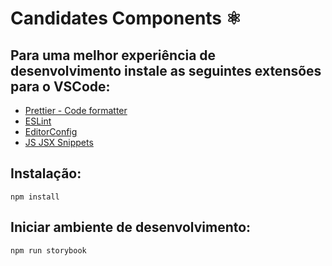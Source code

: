 # Candidates Components ⚛️

## Para uma melhor experiência de desenvolvimento instale as seguintes extensões para o VSCode:

- [Prettier - Code formatter](https://marketplace.visualstudio.com/items?itemName=esbenp.prettier-vscode)
- [ESLint](https://marketplace.visualstudio.com/items?itemName=dbaeumer.vscode-eslint)
- [EditorConfig](https://marketplace.visualstudio.com/items?itemName=EditorConfig.EditorConfig)
- [JS JSX Snippets](https://marketplace.visualstudio.com/items?itemName=skyran.js-jsx-snippets)

## Instalação:

```
npm install
```

## Iniciar ambiente de desenvolvimento:

```
npm run storybook
```
